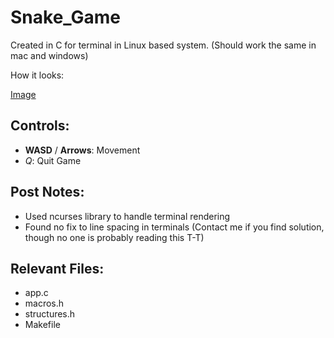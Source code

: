 # Snake_Game

Created in C for terminal in Linux based system. (Should work the same in mac and windows)

How it looks:

[Image](./game_look.jpg)

## Controls:
- **WASD** / **Arrows**: Movement
- *Q*: Quit Game

## Post Notes:
- Used ncurses library to handle terminal rendering
- Found no fix to line spacing in terminals (Contact me if you find solution, though no one is probably reading this T-T)

## Relevant Files:
- app.c
- macros.h
- structures.h
- Makefile
